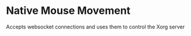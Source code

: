 Native Mouse Movement
=====================
Accepts websocket connections and uses them to control the Xorg server